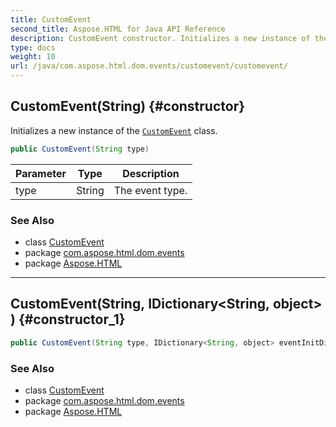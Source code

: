 ```yaml
---
title: CustomEvent
second_title: Aspose.HTML for Java API Reference
description: CustomEvent constructor. Initializes a new instance of the CustomEvent class
type: docs
weight: 10
url: /java/com.aspose.html.dom.events/customevent/customevent/
---
```

## CustomEvent(String) {#constructor}

Initializes a new instance of the [`CustomEvent`](../) class.

```java
public CustomEvent(String type)
```

| Parameter | Type | Description |
| --- | --- | --- |
| type | String | The event type. |

### See Also

* class [CustomEvent](../)
* package [com.aspose.html.dom.events](../../customevent/)
* package [Aspose.HTML](../../../)

---

## CustomEvent(String, IDictionary&lt;String, object&gt;) {#constructor_1}

```java
public CustomEvent(String type, IDictionary<String, object> eventInitDict)
```

### See Also

* class [CustomEvent](../)
* package [com.aspose.html.dom.events](../../customevent/)
* package [Aspose.HTML](../../../)
